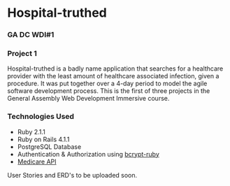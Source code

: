 # Hospital-truthed

### GA DC WDI#1

### Project 1

Hospital-truthed is a badly name application that searches for a healthcare provider with the least amount of healthcare associated infection, given a procedure. It was put together over a 4-day period to model the agile software development process. This is the first of three projects in the General Assembly Web Development Immersive course.

### Technologies Used

* Ruby 2.1.1
* Ruby on Rails 4.1.1
* PostgreSQL Database
* Authentication & Authorization using [bcrypt-ruby](http://bcrypt-ruby.rubyforge.org/)
* [Medicare API](https://data.medicare.gov/developers/docs/healthcare-associated-infections#)

User Stories and ERD's to be uploaded soon.

